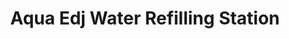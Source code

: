 ---
title: "Aqua Edj Water Refilling Station"
url: /cagayan-de-oro-city/aqua-edj-water-refilling-station/
shop: water
---